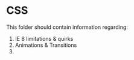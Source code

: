 # CSS #

This folder should contain information regarding:

1. IE 8 limitations & quirks
2. Animations & Transitions
3. 